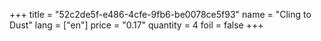 +++
title = "52c2de5f-e486-4cfe-9fb6-be0078ce5f93"
name = "Cling to Dust"
lang = ["en"]
price = "0.17"
quantity = 4
foil = false
+++
